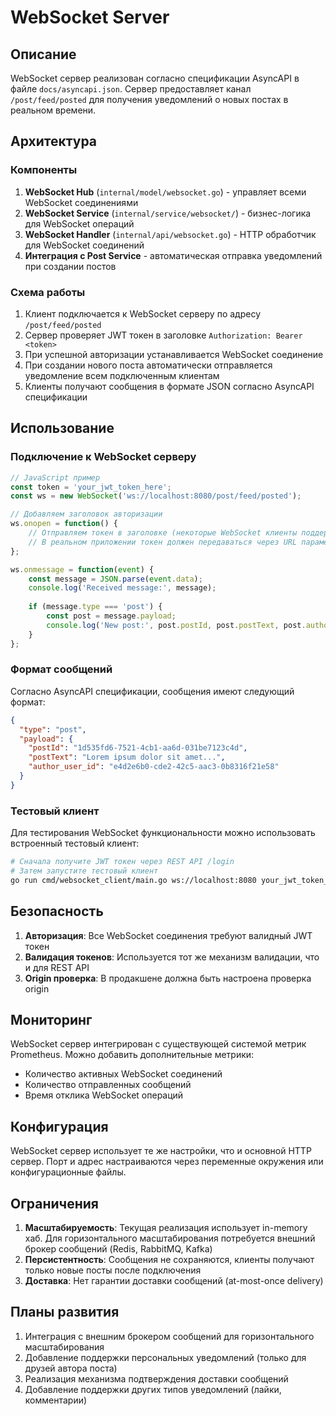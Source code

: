# WebSocket Server

## Описание

WebSocket сервер реализован согласно спецификации AsyncAPI в файле `docs/asyncapi.json`. Сервер предоставляет канал `/post/feed/posted` для получения уведомлений о новых постах в реальном времени.

## Архитектура

### Компоненты

1. **WebSocket Hub** (`internal/model/websocket.go`) - управляет всеми WebSocket соединениями
2. **WebSocket Service** (`internal/service/websocket/`) - бизнес-логика для WebSocket операций
3. **WebSocket Handler** (`internal/api/websocket.go`) - HTTP обработчик для WebSocket соединений
4. **Интеграция с Post Service** - автоматическая отправка уведомлений при создании постов

### Схема работы

1. Клиент подключается к WebSocket серверу по адресу `/post/feed/posted`
2. Сервер проверяет JWT токен в заголовке `Authorization: Bearer <token>`
3. При успешной авторизации устанавливается WebSocket соединение
4. При создании нового поста автоматически отправляется уведомление всем подключенным клиентам
5. Клиенты получают сообщения в формате JSON согласно AsyncAPI спецификации

## Использование

### Подключение к WebSocket серверу

```javascript
// JavaScript пример
const token = 'your_jwt_token_here';
const ws = new WebSocket('ws://localhost:8080/post/feed/posted');

// Добавляем заголовок авторизации
ws.onopen = function() {
    // Отправляем токен в заголовке (некоторые WebSocket клиенты поддерживают это)
    // В реальном приложении токен должен передаваться через URL параметры или другие способы
};

ws.onmessage = function(event) {
    const message = JSON.parse(event.data);
    console.log('Received message:', message);
    
    if (message.type === 'post') {
        const post = message.payload;
        console.log('New post:', post.postId, post.postText, post.author_user_id);
    }
};
```

### Формат сообщений

Согласно AsyncAPI спецификации, сообщения имеют следующий формат:

```json
{
  "type": "post",
  "payload": {
    "postId": "1d535fd6-7521-4cb1-aa6d-031be7123c4d",
    "postText": "Lorem ipsum dolor sit amet...",
    "author_user_id": "e4d2e6b0-cde2-42c5-aac3-0b8316f21e58"
  }
}
```

### Тестовый клиент

Для тестирования WebSocket функциональности можно использовать встроенный тестовый клиент:

```bash
# Сначала получите JWT токен через REST API /login
# Затем запустите тестовый клиент
go run cmd/websocket_client/main.go ws://localhost:8080 your_jwt_token_here
```

## Безопасность

1. **Авторизация**: Все WebSocket соединения требуют валидный JWT токен
2. **Валидация токенов**: Используется тот же механизм валидации, что и для REST API
3. **Origin проверка**: В продакшене должна быть настроена проверка origin

## Мониторинг

WebSocket сервер интегрирован с существующей системой метрик Prometheus. Можно добавить дополнительные метрики:

- Количество активных WebSocket соединений
- Количество отправленных сообщений
- Время отклика WebSocket операций

## Конфигурация

WebSocket сервер использует те же настройки, что и основной HTTP сервер. Порт и адрес настраиваются через переменные окружения или конфигурационные файлы.

## Ограничения

1. **Масштабируемость**: Текущая реализация использует in-memory хаб. Для горизонтального масштабирования потребуется внешний брокер сообщений (Redis, RabbitMQ, Kafka)
2. **Персистентность**: Сообщения не сохраняются, клиенты получают только новые посты после подключения
3. **Доставка**: Нет гарантии доставки сообщений (at-most-once delivery)

## Планы развития

1. Интеграция с внешним брокером сообщений для горизонтального масштабирования
2. Добавление поддержки персональных уведомлений (только для друзей автора поста)
3. Реализация механизма подтверждения доставки сообщений
4. Добавление поддержки других типов уведомлений (лайки, комментарии)
